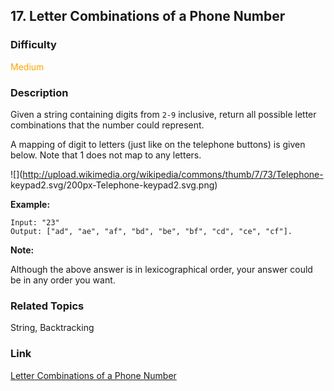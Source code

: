 ## 17. Letter Combinations of a Phone Number
### Difficulty

 <font color=orange>Medium</font>

### Description

Given a string containing digits from `2-9` inclusive, return all possible
letter combinations that the number could represent.

A mapping of digit to letters (just like on the telephone buttons) is given
below. Note that 1 does not map to any letters.

![](http://upload.wikimedia.org/wikipedia/commons/thumb/7/73/Telephone-
keypad2.svg/200px-Telephone-keypad2.svg.png)

**Example:**
            Input: "23"    Output: ["ad", "ae", "af", "bd", "be", "bf", "cd", "ce", "cf"].    

**Note:**

Although the above answer is in lexicographical order, your answer could be in
any order you want.


### Related Topics

String, Backtracking


### Link
[Letter Combinations of a Phone Number](https://leetcode.com/problems/letter-combinations-of-a-phone-number)
